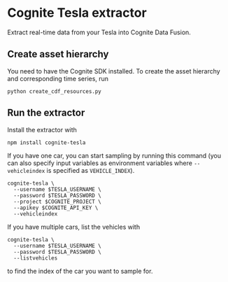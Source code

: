 # Cognite Tesla extractor
Extract real-time data from your Tesla into Cognite Data Fusion.

## Create asset hierarchy
You need to have the Cognite SDK installed. To create the asset hierarchy and corresponding time series, run 

`python create_cdf_resources.py`

## Run the extractor
Install the extractor with

`npm install cognite-tesla`

If you have one car, you can start sampling by running this command (you can also specify input variables as environment variables where `--vehicleindex` is specified as `VEHICLE_INDEX`).

```
cognite-tesla \
  --username $TESLA_USERNAME \
  --password $TESLA_PASSWORD \
  --project $COGNITE_PROJECT \ 
  --apikey $COGNITE_API_KEY \
  --vehicleindex
```

If you have multiple cars, list the vehicles with
```
cognite-tesla \
  --username $TESLA_USERNAME \
  --password $TESLA_PASSWORD \
  --listvehicles
```

to find the index of the car you want to sample for.